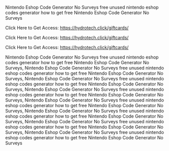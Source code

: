 Nintendo Eshop Code Generator No Surveys free unused nintendo eshop codes generator how to get free Nintendo Eshop Code Generator No Surveys

Click Here to Get Access: https://hydrotech.click/giftcards/

Click Here to Get Access: https://hydrotech.click/giftcards/

Click Here to Get Access: https://hydrotech.click/giftcards/

Nintendo Eshop Code Generator No Surveys free unused nintendo eshop codes generator how to get free Nintendo Eshop Code Generator No Surveys, Nintendo Eshop Code Generator No Surveys free unused nintendo eshop codes generator how to get free Nintendo Eshop Code Generator No Surveys, Nintendo Eshop Code Generator No Surveys free unused nintendo eshop codes generator how to get free Nintendo Eshop Code Generator No Surveys, Nintendo Eshop Code Generator No Surveys free unused nintendo eshop codes generator how to get free Nintendo Eshop Code Generator No Surveys, Nintendo Eshop Code Generator No Surveys free unused nintendo eshop codes generator how to get free Nintendo Eshop Code Generator No Surveys, Nintendo Eshop Code Generator No Surveys free unused nintendo eshop codes generator how to get free Nintendo Eshop Code Generator No Surveys, Nintendo Eshop Code Generator No Surveys free unused nintendo eshop codes generator how to get free Nintendo Eshop Code Generator No Surveys, Nintendo Eshop Code Generator No Surveys free unused nintendo eshop codes generator how to get free Nintendo Eshop Code Generator No Surveys
